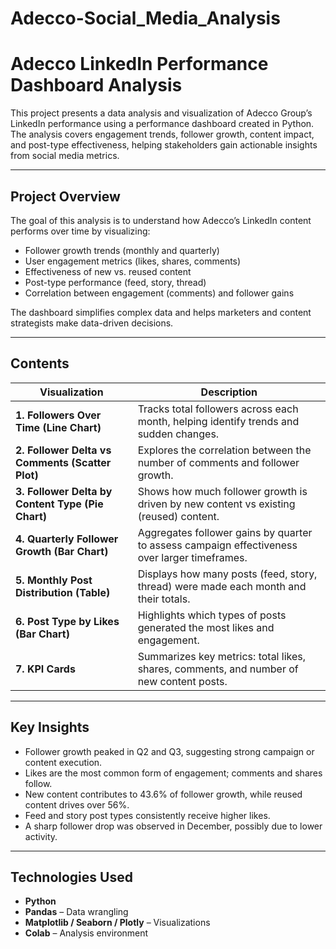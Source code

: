 # Adecco-Social_Media_Analysis

# Adecco LinkedIn Performance Dashboard Analysis

This project presents a data analysis and visualization of Adecco Group’s LinkedIn performance using a performance dashboard created in Python. The analysis covers engagement trends, follower growth, content impact, and post-type effectiveness, helping stakeholders gain actionable insights from social media metrics.

---

## Project Overview

The goal of this analysis is to understand how Adecco’s LinkedIn content performs over time by visualizing:
- Follower growth trends (monthly and quarterly)
- User engagement metrics (likes, shares, comments)
- Effectiveness of new vs. reused content
- Post-type performance (feed, story, thread)
- Correlation between engagement (comments) and follower gains

The dashboard simplifies complex data and helps marketers and content strategists make data-driven decisions.

---

## Contents

| Visualization | Description |
|---------------|-------------|
| **1. Followers Over Time (Line Chart)** | Tracks total followers across each month, helping identify trends and sudden changes. |
| **2. Follower Delta vs Comments (Scatter Plot)** | Explores the correlation between the number of comments and follower growth. |
| **3. Follower Delta by Content Type (Pie Chart)** | Shows how much follower growth is driven by new content vs existing (reused) content. |
| **4. Quarterly Follower Growth (Bar Chart)** | Aggregates follower gains by quarter to assess campaign effectiveness over larger timeframes. |
| **5. Monthly Post Distribution (Table)** | Displays how many posts (feed, story, thread) were made each month and their totals. |
| **6. Post Type by Likes (Bar Chart)** | Highlights which types of posts generated the most likes and engagement. |
| **7. KPI Cards** | Summarizes key metrics: total likes, shares, comments, and number of new content posts. |

---

## Key Insights

- Follower growth peaked in Q2 and Q3, suggesting strong campaign or content execution.
- Likes are the most common form of engagement; comments and shares follow.
- New content contributes to 43.6% of follower growth, while reused content drives over 56%.
- Feed and story post types consistently receive higher likes.
- A sharp follower drop was observed in December, possibly due to lower activity.

---

## Technologies Used

- **Python**
- **Pandas** – Data wrangling
- **Matplotlib / Seaborn / Plotly** – Visualizations
- **Colab** – Analysis environment
